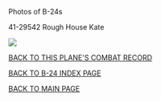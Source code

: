 
Photos of B-24s






 




41-29542 Rough House Kate  

![](41-29542.jpg)  
  

[BACK TO THIS PLANE'S COMBAT RECORD](../b24s/41-29542.md)  

[BACK TO B-24 INDEX PAGE](../000b24s.md)  

[BACK TO MAIN PAGE](../index.md)


